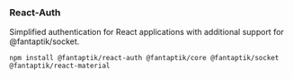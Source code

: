 ### React-Auth

Simplified authentication for React applications with additional support for @fantaptik/socket.

```
npm install @fantaptik/react-auth @fantaptik/core @fantaptik/socket @fantaptik/react-material
```
